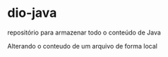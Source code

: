 # dio-java
repositório para armazenar todo o conteúdo de Java

Alterando o conteudo de um arquivo de forma local

